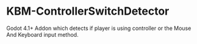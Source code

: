 # KBM-ControllerSwitchDetector
Godot 4.1+ Addon which detects if player is using controller or the Mouse And Keyboard input method. 

